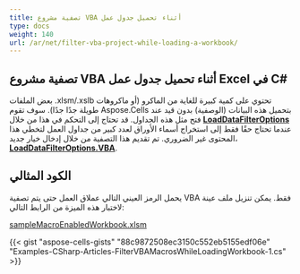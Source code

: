 ```yaml
---
title: تصفية مشروع VBA أثناء تحميل جدول عمل
type: docs
weight: 140
url: /ar/net/filter-vba-project-while-loading-a-workbook/
---
```


## **تصفية مشروع VBA أثناء تحميل جدول عمل Excel في C#**

بعض الملفات .xlsm/.xslb تحتوي على كمية كبيرة للغاية من الماكرو (أو ماكروهات طويلة جدًا جدًا). سوف تقوم Aspose.Cells بتحميل هذه البيانات (الوصفية) بدون قيد عند فتح مثل هذه الجداول. قد تحتاج إلى التحكم في هذا من خلال [**LoadDataFilterOptions**](https://reference.aspose.com/cells/net/aspose.cells/loaddatafilteroptions) عندما تحتاج حقًا فقط إلى استخراج أسماء الأوراق لعدد كبير من جداول العمل لتخطي هذا المحتوى غير الضروري. تم تقديم هذا التصفية من خلال إدخال خيار جديد، [**LoadDataFilterOptions.VBA**](https://reference.aspose.com/cells/net/aspose.cells/loaddatafilteroptions).

## **الكود المثالي**

يحمل الرمز العيني التالي عملاق العمل حتى يتم تصفية VBA فقط. يمكن تنزيل ملف عينة لاختبار هذه الميزة من الرابط التالي:

[sampleMacroEnabledWorkbook.xlsm](79527938.xlsm)

{{< gist "aspose-cells-gists" "88c9872508ec3150c552eb5155edf06e" "Examples-CSharp-Articles-FilterVBAMacrosWhileLoadingWorkbook-1.cs" >}}
